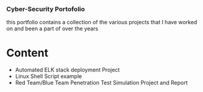 ### Cyber-Security Portofolio
this portfolio contains a collection of the various projects that I have worked on and been a part of over the years 
# Content
- Automated ELK stack deployment Project
- Linux Shell Script example
- Red Team/Blue Team Penetration Test Simulation Project and Report